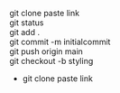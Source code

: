 git clone paste link <br>
git status <br>
git add . <br>
git commit -m initialcommit <br>
git push origin main <br>
git checkout -b styling <br>

<ul>
  <li>git clone paste link</li>
</ul>
